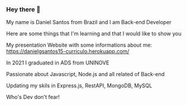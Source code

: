 ### Hey there 👋
My name is Daniel Santos from Brazil and I am Back-end Developer

Here are some things that I'm learning and that I would like to show you

My presentation Website with some informations about me: https://danielgsantos15-curriculo.herokuapp.com/

In 2021 I graduated in ADS from UNINOVE

Passionate about Javascript, Node.js and all related of Back-end

Updating my skils in Express.js, RestAPI, MongoDB, MySQL

Who's Dev don't fear!
